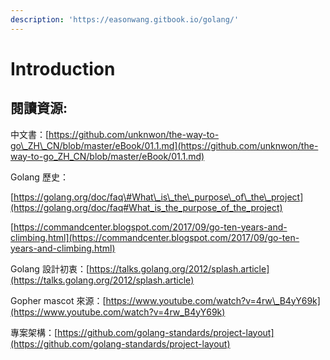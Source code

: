 ```yaml
---
description: 'https://easonwang.gitbook.io/golang/'
---
```


# Introduction

## 閱讀資源:

中文書：[https://github.com/unknwon/the-way-to-go\_ZH\_CN/blob/master/eBook/01.1.md](https://github.com/unknwon/the-way-to-go_ZH_CN/blob/master/eBook/01.1.md)

Golang 歷史：

[https://golang.org/doc/faq\#What\_is\_the\_purpose\_of\_the\_project](https://golang.org/doc/faq#What_is_the_purpose_of_the_project)

[https://commandcenter.blogspot.com/2017/09/go-ten-years-and-climbing.html](https://commandcenter.blogspot.com/2017/09/go-ten-years-and-climbing.html)

Golang 設計初衷：[https://talks.golang.org/2012/splash.article](https://talks.golang.org/2012/splash.article)

Gopher mascot 來源：[https://www.youtube.com/watch?v=4rw\_B4yY69k](https://www.youtube.com/watch?v=4rw_B4yY69k)

專案架構：[https://github.com/golang-standards/project-layout](https://github.com/golang-standards/project-layout)

